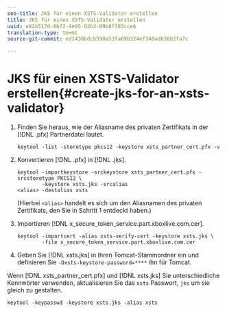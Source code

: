 ```yaml
---
seo-title: JKS für einen XSTS-Validator erstellen
title: JKS für einen XSTS-Validator erstellen
uuid: e02b517d-0b72-4e95-92b2-09b8f785cce6
translation-type: tm+mt
source-git-commit: ed1430bdcb590a53fa69b324ef340ad636b2fa7c

---
```



# JKS für einen XSTS-Validator erstellen{#create-jks-for-an-xsts-validator}

1. Finden Sie heraus, wie der Aliasname des privaten Zertifikats in der [!DNL .pfx] Partnerdatei lautet.

   ```
   keytool -list -storetype pkcs12 -keystore xsts_partner_cert.pfx -v 
   ```

1. Konvertieren [!DNL .pfx] in [!DNL .jks].

   ```
   keytool -importkeystore -srckeystore xsts_partner_cert.pfx -srcstoretype PKCS12 \  
           -keystore xsts.jks -srcalias  
   <alias> -destalias xsts
   ```

   (Hierbei `<alias>` handelt es sich um den Aliasnamen des privaten Zertifikats, den Sie in Schritt 1 entdeckt haben.)
1. Importieren [!DNL x_secure_token_service.part.xboxlive.com.cer].

   ```
   keytool -importcert -alias xsts-verify-cert -keystore xsts.jks \  
           -file x_secure_token_service.part.xboxlive.com.cer 
   ```

1. Geben Sie [!DNL xsts.jks] in Ihren Tomcat-Stammordner ein und definieren Sie `-Dxsts-keystore-password=****` ihn für Tomcat.

Wenn [!DNL xsts_partner_cert.pfx] und [!DNL xsts.jks] Sie unterschiedliche Kennwörter verwenden, aktualisieren Sie das `xsts` Passwort, `jks` um sie gleich zu gestalten.

```
keytool -keypasswd -keystore xsts.jks -alias xsts 
```
